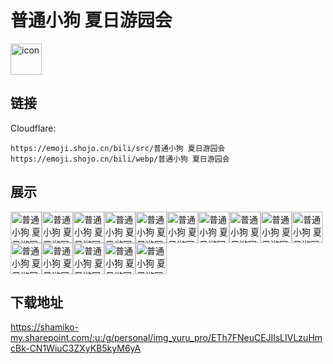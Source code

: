 # 普通小狗 夏日游园会
<img src="https://emoji.shojo.cn/bili/src/普通小狗 夏日游园会/icon.png" width="50" height="50" alt="icon">

## 链接
Cloudflare:
```
https://emoji.shojo.cn/bili/src/普通小狗 夏日游园会
https://emoji.shojo.cn/bili/webp/普通小狗 夏日游园会
```
## 展示
<img src="https://emoji.shojo.cn/bili/src/普通小狗 夏日游园会/普通小狗 夏日游园会-令人兴奋.png" width="50" height="50" alt="普通小狗 夏日游园会-令人兴奋"><img src="https://emoji.shojo.cn/bili/src/普通小狗 夏日游园会/普通小狗 夏日游园会-wink.png" width="50" height="50" alt="普通小狗 夏日游园会-wink"><img src="https://emoji.shojo.cn/bili/src/普通小狗 夏日游园会/普通小狗 夏日游园会-乐.png" width="50" height="50" alt="普通小狗 夏日游园会-乐"><img src="https://emoji.shojo.cn/bili/src/普通小狗 夏日游园会/普通小狗 夏日游园会-吃到大瓜.png" width="50" height="50" alt="普通小狗 夏日游园会-吃到大瓜"><img src="https://emoji.shojo.cn/bili/src/普通小狗 夏日游园会/普通小狗 夏日游园会-你急了.png" width="50" height="50" alt="普通小狗 夏日游园会-你急了"><img src="https://emoji.shojo.cn/bili/src/普通小狗 夏日游园会/普通小狗 夏日游园会-收到回复.png" width="50" height="50" alt="普通小狗 夏日游园会-收到回复"><img src="https://emoji.shojo.cn/bili/src/普通小狗 夏日游园会/普通小狗 夏日游园会-战斗.png" width="50" height="50" alt="普通小狗 夏日游园会-战斗"><img src="https://emoji.shojo.cn/bili/src/普通小狗 夏日游园会/普通小狗 夏日游园会-玉玉了.png" width="50" height="50" alt="普通小狗 夏日游园会-玉玉了"><img src="https://emoji.shojo.cn/bili/src/普通小狗 夏日游园会/普通小狗 夏日游园会-爱神之箭.png" width="50" height="50" alt="普通小狗 夏日游园会-爱神之箭"><img src="https://emoji.shojo.cn/bili/src/普通小狗 夏日游园会/普通小狗 夏日游园会-留念.png" width="50" height="50" alt="普通小狗 夏日游园会-留念"><img src="https://emoji.shojo.cn/bili/src/普通小狗 夏日游园会/普通小狗 夏日游园会-闪亮登场.png" width="50" height="50" alt="普通小狗 夏日游园会-闪亮登场"><img src="https://emoji.shojo.cn/bili/src/普通小狗 夏日游园会/普通小狗 夏日游园会-累了.png" width="50" height="50" alt="普通小狗 夏日游园会-累了"><img src="https://emoji.shojo.cn/bili/src/普通小狗 夏日游园会/普通小狗 夏日游园会-亲亲.png" width="50" height="50" alt="普通小狗 夏日游园会-亲亲"><img src="https://emoji.shojo.cn/bili/src/普通小狗 夏日游园会/普通小狗 夏日游园会-吸兔兔.png" width="50" height="50" alt="普通小狗 夏日游园会-吸兔兔"><img src="https://emoji.shojo.cn/bili/src/普通小狗 夏日游园会/普通小狗 夏日游园会-我在.png" width="50" height="50" alt="普通小狗 夏日游园会-我在">

## 下载地址

https://shamiko-my.sharepoint.com/:u:/g/personal/img_yuru_pro/ETh7FNeuCEJIlsLIVLzuHmcBk-CN1WiuC3ZXyKB5kyM6yA